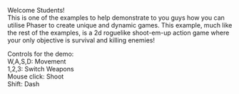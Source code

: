 Welcome Students!<br>
This is one of the examples to help demonstrate to you guys how you can utilise Phaser to create unique and dynamic games. This example, much like the rest of the examples, is a 2d
roguelike shoot-em-up action game where your only objective is survival and killing enemies!

Controls for the demo:<br>
W,A,S,D: Movement<br>
1,2,3: Switch Weapons<br>
Mouse click: Shoot<br>
Shift: Dash
